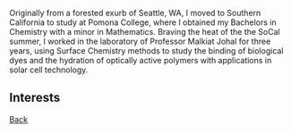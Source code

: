 Originally from a forested exurb of Seattle, WA, I moved to Southern California to study at Pomona College, where I obtained my Bachelors in Chemistry with a minor in Mathematics. Braving the heat of the the SoCal summer, I worked in the laboratory of Professor Malkiat Johal for three years, using Surface Chemistry methods to study the binding of biological dyes and the hydration of optically active polymers with applications in solar cell technology. 

## Interests

[Back](..)
